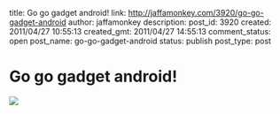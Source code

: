 title: Go go gadget android!
link: http://jaffamonkey.com/3920/go-go-gadget-android
author: jaffamonkey
description: 
post_id: 3920
created: 2011/04/27 10:55:13
created_gmt: 2011/04/27 14:55:13
comment_status: open
post_name: go-go-gadget-android
status: publish
post_type: post

# Go go gadget android!

![](http://blog.jaffamonkey.com/files/2011/04/nielsen-101005-1-440x286.jpg)